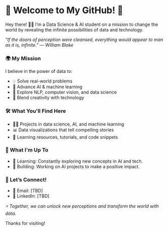 # 🌟 Welcome to My GitHub! 🌟

Hey there! 🙋‍♂️ I’m a Data Science & AI student on a mission to change the world by revealing the infinite possibilities of data and technology.

*"If the doors of perception were cleansed, everything would appear to man as it is, infinite." — William Blake*

### 🌍 My Mission

I believe in the power of data to:

* 💡 Solve real-world problems
* 🤖 Advance AI & machine learning
* 🧠 Explore NLP, computer vision, and data science
* 🎨 Blend creativity with technology

### 🛠 What You'll Find Here

* 🧑‍💻 Projects in data science, AI, and machine learning
* 📊 Data visualizations that tell compelling stories
* 📝 Learning resources, tutorials, and code snippets
  
###  💫 What I'm Up To
  
* 🌱 Learning: Constantly exploring new concepts in AI and tech.
* 🧩 Building: Working on AI projects to make a positive impact.

### 🚀 Let’s Connect!

* 📧 Email: [TBD]
* 💼 LinkedIn: [TBD]

*⚡ Together, we can unlock new perceptions and transform the world with data.*

Thanks for visiting!
